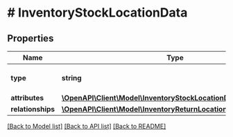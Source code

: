 # # InventoryStockLocationData

## Properties

Name | Type | Description | Notes
------------ | ------------- | ------------- | -------------
**type** | **string** | The resource&#39;s type |
**attributes** | [**\OpenAPI\Client\Model\InventoryStockLocationDataAttributes**](InventoryStockLocationDataAttributes.md) |  |
**relationships** | [**\OpenAPI\Client\Model\InventoryReturnLocationDataRelationships**](InventoryReturnLocationDataRelationships.md) |  | [optional]

[[Back to Model list]](../../README.md#models) [[Back to API list]](../../README.md#endpoints) [[Back to README]](../../README.md)
